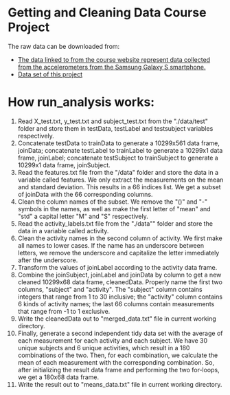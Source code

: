 Getting and Cleaning Data Course Project
====================================================================================
The raw data can be downloaded from: 
* [The data linked to from the course website represent data collected from the accelerometers from the Samsung Galaxy S smartphone.](http://archive.ics.uci.edu/ml/datasets/Human+Activity+Recognition+Using+Smartphones)
* [Data set of this project](https://d396qusza40orc.cloudfront.net/getdata%2Fprojectfiles%2FUCI%20HAR%20Dataset.zip)
    
# How run_analysis works:
1. Read X_test.txt, y_test.txt and subject_test.txt from the "./data/test" folder and store them in testData, testLabel and testsubject variables respectively.
2. Concatenate testData to trainData to generate a 10299x561 data frame, joinData; concatenate testLabel to trainLabel to generate a 10299x1 data frame, joinLabel; concatenate testSubject to trainSubject to generate a 10299x1 data frame, joinSubject.
3. Read the features.txt file from the "/data" folder and store the data in a variable called features. We only extract the measurements on the mean and standard deviation. This results in a 66 indices list. We get a subset of joinData with the 66 corresponding columns.
4. Clean the column names of the subset. We remove the "()" and "-" symbols in the names, as well as make the first letter of "mean" and "std" a capital letter "M" and "S" respectively.
5. Read the activity_labels.txt file from the "./data"" folder and store the data in a variable called activity.
6. Clean the activity names in the second column of activity. We first make all names to lower cases. If the name has an underscore between letters, we remove the underscore and capitalize the letter immediately after the underscore.
7. Transform the values of joinLabel according to the activity data frame.
8. Combine the joinSubject, joinLabel and joinData by column to get a new cleaned 10299x68 data frame, cleanedData. Properly name the first two columns, "subject" and "activity". The "subject" column contains integers that range from 1 to 30 inclusive; the "activity" column contains 6 kinds of activity names; the last 66 columns contain measurements that range from -1 to 1 exclusive.
9. Write the cleanedData out to "merged_data.txt" file in current working directory.
10. Finally, generate a second independent tidy data set with the average of each measurement for each activity and each subject. We have 30 unique subjects and 6 unique activities, which result in a 180 combinations of the two. Then, for each combination, we calculate the mean of each measurement with the corresponding combination. So, after initializing the result data frame and performing the two for-loops, we get a 180x68 data frame.
11. Write the result out to "means_data.txt" file in current working directory.
